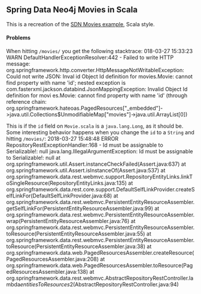 ## Spring Data Neo4j Movies in Scala
This is a recreation of the [SDN Movies example](https://github.com/neo4j-examples/movies-java-spring-data-neo4j), Scala style.


#### Problems
When hitting `/movies/` you get the following stacktrace:
    018-03-27 15:33:23 WARN  DefaultHandlerExceptionResolver:442 - Failed to write HTTP message: org.springframework.http.converter.HttpMessageNotWritableException: Could not write JSON: Inval
    id Object Id definition for movies.Movie: cannot find property with name 'id'; nested exception is com.fasterxml.jackson.databind.JsonMappingException: Invalid Object Id definition for movi
    es.Movie: cannot find property with name 'id' (through reference chain: org.springframework.hateoas.PagedResources["_embedded"]->java.util.Collections$UnmodifiableMap["movies"]->java.util.ArrayList[0])

This is if the `id` field on `Movie.scala` is a `java.lang.Long`, as it should be. Some
interesting behavior happens when you change the `id` to a `String` and hitting `/movies/`:
    2018-03-27 15:48:48 ERROR RepositoryRestExceptionHandler:168 - Id must be assignable to Serializable!: null
    java.lang.IllegalArgumentException: Id must be assignable to Serializable!: null
            at org.springframework.util.Assert.instanceCheckFailed(Assert.java:637)
            at org.springframework.util.Assert.isInstanceOf(Assert.java:537)
            at org.springframework.data.rest.webmvc.support.RepositoryEntityLinks.linkToSingleResource(RepositoryEntityLinks.java:135)
            at org.springframework.data.rest.core.support.DefaultSelfLinkProvider.createSelfLinkFor(DefaultSelfLinkProvider.java:68)
            at org.springframework.data.rest.webmvc.PersistentEntityResourceAssembler.getSelfLinkFor(PersistentEntityResourceAssembler.java:99)
            at org.springframework.data.rest.webmvc.PersistentEntityResourceAssembler.wrap(PersistentEntityResourceAssembler.java:76)
            at org.springframework.data.rest.webmvc.PersistentEntityResourceAssembler.toResource(PersistentEntityResourceAssembler.java:55)
            at org.springframework.data.rest.webmvc.PersistentEntityResourceAssembler.toResource(PersistentEntityResourceAssembler.java:38)
            at org.springframework.data.web.PagedResourcesAssembler.createResource(PagedResourcesAssembler.java:208)
            at org.springframework.data.web.PagedResourcesAssembler.toResource(PagedResourcesAssembler.java:138)
            at org.springframework.data.rest.webmvc.AbstractRepositoryRestController.lambda$entitiesToResources$2(AbstractRepositoryRestController.java:94)